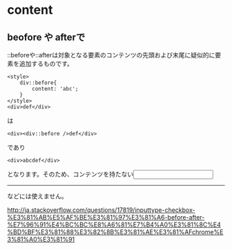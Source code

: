 # content
## beofore や afterで
::beforeや::afterは対象となる要素のコンテンツの先頭および末尾に疑似的に要素を追加するものです。

```
<style>
    div::before{
        content: 'abc';
    }
</style>
<div>def</div>
```
は

```
<div><div::before />def</div>
```
であり
```
<div>abcdef</div>
```
となります。そのため、コンテンツを持たない<input/> <img/> <hr/>などには使えません。

http://ja.stackoverflow.com/questions/17819/inputtype-checkbox-%E3%81%AB%E5%AF%BE%E3%81%97%E3%81%A6-before-after-%E7%96%91%E4%BC%BC%E8%A6%81%E7%B4%A0%E3%81%8C%E4%BD%BF%E3%81%88%E3%82%8B%E3%81%AE%E3%81%AFchrome%E3%81%A0%E3%81%91
